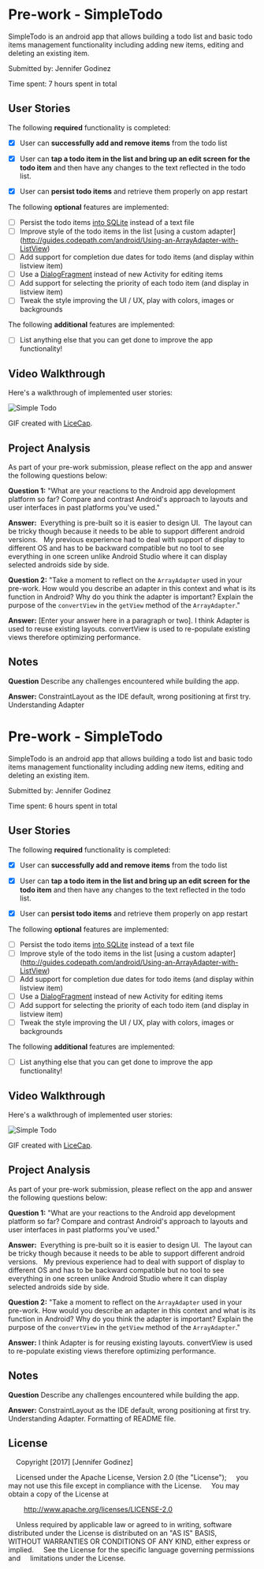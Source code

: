 # Pre-work - SimpleTodo

SimpleTodo is an android app that allows building a todo list and basic todo items management functionality including adding new items, editing and deleting an existing item.

Submitted by: Jennifer Godinez

Time spent: 7 hours spent in total

## User Stories

The following **required** functionality is completed:

*[x] User can **successfully add and remove items** from the todo list

*[x] User can **tap a todo item in the list and bring up an edit screen for the todo item** and then have any changes to the text reflected in the todo list.

*[x] User can **persist todo items** and retrieve them properly on app restart

The following **optional** features are implemented:

*[ ] Persist the todo items [into SQLite](http://guides.codepath.com/android/Persisting-Data-to-the-Device#sqlite) instead of a text file
*[ ] Improve style of the todo items in the list [using a custom adapter] (http://guides.codepath.com/android/Using-an-ArrayAdapter-with-ListView)
*[ ] Add support for completion due dates for todo items (and display within listview item)
*[ ] Use a [DialogFragment](http://guides.codepath.com/android/Using-DialogFragment) instead of new Activity for editing items
*[ ] Add support for selecting the priority of each todo item (and display in listview item)
*[ ] Tweak the style improving the UI / UX, play with colors, images or backgrounds

The following **additional** features are implemented:

*[ ] List anything else that you can get done to improve the app functionality!

## Video Walkthrough

Here's a walkthrough of implemented user stories:

![Simple Todo](http://imgur.com/193OsGJ.gif "Jennifer's Simple Todo")


GIF created with [LiceCap](http://www.cockos.com/licecap/).

## Project Analysis

As part of your pre-work submission, please reflect on the app and answer the following questions below:

**Question 1:** "What are your reactions to the Android app development platform so far? Compare and contrast Android's approach to layouts and user interfaces in past platforms you've used."

**Answer:** 
Everything is pre-built so it is easier to design UI.  The layout can be tricky though because it needs to be able to support different android versions.   My previous experience had to deal with support of display to different OS and has to be backward compatible but no tool to see everything in one screen unlike Android Studio where it can display selected androids side by side.


**Question 2:** "Take a moment to reflect on the `ArrayAdapter` used in your pre-work. How would you describe an adapter in this context and what is its function in Android? Why do you think the adapter is important? Explain the purpose of the `convertView` in the `getView` method of the `ArrayAdapter`."

**Answer:** [Enter your answer here in a paragraph or two].
I think Adapter is used to reuse existing layouts.  convertView is used to re-populate existing views therefore optimizing performance.

## Notes

**Question** Describe any challenges encountered while building the app.

**Answer:**
ConstraintLayout as the IDE default, wrong positioning at first try.  
Understanding Adapter
# Pre-work - SimpleTodo

SimpleTodo is an android app that allows building a todo list and basic todo items management functionality including adding new items, editing and deleting an existing item.

Submitted by: Jennifer Godinez

Time spent: 6 hours spent in total

## User Stories

The following **required** functionality is completed:

*[x] User can **successfully add and remove items** from the todo list

*[x] User can **tap a todo item in the list and bring up an edit screen for the todo item** and then have any changes to the text reflected in the todo list.

*[x] User can **persist todo items** and retrieve them properly on app restart

The following **optional** features are implemented:

*[ ] Persist the todo items [into SQLite](http://guides.codepath.com/android/Persisting-Data-to-the-Device#sqlite) instead of a text file
*[ ] Improve style of the todo items in the list [using a custom adapter] (http://guides.codepath.com/android/Using-an-ArrayAdapter-with-ListView)
*[ ] Add support for completion due dates for todo items (and display within listview item)
*[ ] Use a [DialogFragment](http://guides.codepath.com/android/Using-DialogFragment) instead of new Activity for editing items
*[ ] Add support for selecting the priority of each todo item (and display in listview item)
*[ ] Tweak the style improving the UI / UX, play with colors, images or backgrounds

The following **additional** features are implemented:

*[ ] List anything else that you can get done to improve the app functionality!

## Video Walkthrough

Here's a walkthrough of implemented user stories:

![Simple Todo](http://imgur.com/193OsGJ.gif "Jennifer's Simple Todo")


GIF created with [LiceCap](http://www.cockos.com/licecap/).

## Project Analysis

As part of your pre-work submission, please reflect on the app and answer the following questions below:

**Question 1:** "What are your reactions to the Android app development platform so far? Compare and contrast Android's approach to layouts and user interfaces in past platforms you've used."

**Answer:** 
Everything is pre-built so it is easier to design UI.  The layout can be tricky though because it needs to be able to support different android versions.   My previous experience had to deal with support of display to different OS and has to be backward compatible but no tool to see everything in one screen unlike Android Studio where it can display selected androids side by side.


**Question 2:** "Take a moment to reflect on the `ArrayAdapter` used in your pre-work. How would you describe an adapter in this context and what is its function in Android? Why do you think the adapter is important? Explain the purpose of the `convertView` in the `getView` method of the `ArrayAdapter`."

**Answer:**
I think Adapter is for reusing existing layouts.  convertView is used to re-populate existing views therefore optimizing performance.

## Notes

**Question** Describe any challenges encountered while building the app.

**Answer:**
ConstraintLayout as the IDE default, wrong positioning at first try.   Understanding Adapter. Formatting of README file.

## License

    Copyright [2017] [Jennifer Godinez]

    Licensed under the Apache License, Version 2.0 (the "License");
    you may not use this file except in compliance with the License.
    You may obtain a copy of the License at

        http://www.apache.org/licenses/LICENSE-2.0

    Unless required by applicable law or agreed to in writing, software
    distributed under the License is distributed on an "AS IS" BASIS,
    WITHOUT WARRANTIES OR CONDITIONS OF ANY KIND, either express or implied.
    See the License for the specific language governing permissions and
    limitations under the License.




